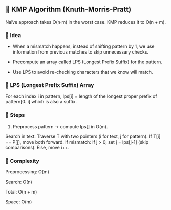 
## 🔹 KMP Algorithm (Knuth-Morris-Pratt)

Naïve approach takes O(n·m) in the worst case.
KMP reduces it to O(n + m).

### 🔸 Idea
- When a mismatch happens, instead of shifting pattern by 1, we use information from previous matches to skip unnecessary checks.

- Precompute an array called LPS (Longest Prefix Suffix) for the pattern.

- Use LPS to avoid re-checking characters that we know will match.

### 🔸 LPS (Longest Prefix Suffix) Array

For each index i in pattern, lps[i] = length of the longest proper prefix of pattern[0..i] which is also a suffix.

### 🔸 Steps

1. Preprocess pattern → compute lps[] in O(m).

Search in text:
Traverse T with two pointers (i for text, j for pattern).
If T[i] == P[j], move both forward.
If mismatch:
If j > 0, set j = lps[j-1] (skip comparisons).
Else, move i++.

### 🔸 Complexity

Preprocessing: O(m)

Search: O(n)

Total: O(n + m)

Space: O(m)